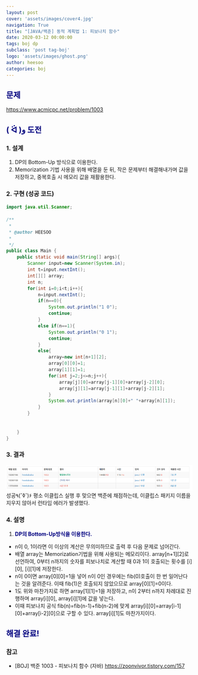 ```yaml
---
layout: post
cover: 'assets/images/cover4.jpg'
navigation: True
title: "[JAVA/백준] 동적 계획법 1: 피보나치 함수"
date: 2020-03-12 00:00:00
tags: boj dp
subclass: 'post tag-boj'
logo: 'assets/images/ghost.png'
author: heesoo
categories: boj
---
```

## <span style="color:navy">문제</span>
<https://www.acmicpc.net/problem/1003>

## <span style="color:navy">( ᐛ )و 도전</span>

### 1. 설계
1. DP의 Bottom-Up 방식으로 이용한다.
2. Memorization 기법 사용을 위해 배열을 둔 뒤, 작은 문제부터 해결해내가며 값을 저장하고, 중복호출 시 메모리 값을 재활용한다.

### 2. 구현 (성공 코드)
```java
import java.util.Scanner;

/**
 * 
 * @author HEESOO
 *
 */
public class Main {
	public static void main(String[] args){
		Scanner input=new Scanner(System.in);
		int t=input.nextInt();
		int[][] array;
		int n;
		for(int i=0;i<t;i++){
			n=input.nextInt();
			if(n==0){
				System.out.println("1 0");
				continue;
			}
			else if(n==1){
				System.out.println("0 1");
				continue;
			}
			else{
				array=new int[n+1][2];
				array[0][0]=1;
				array[1][1]=1;
				for(int j=2;j<=n;j++){
					array[j][0]=array[j-1][0]+array[j-2][0];
					array[j][1]=array[j-1][1]+array[j-2][1];
				}
				System.out.println(array[n][0]+" "+array[n][1]);
			}
		}
		
		
	}
}
 ```

### 3. 결과
![실행결과](./assets/images/200312_2.PNG)
성공٩(˘◊˘)۶
평소 이클립스 실행 후 맞으면 백준에 채점하는데, 이클립스 패키지 이름을 지우지 않아서 런타임 에러가 발생했다.

### 4. 설명
1. **<span style="color:navy">DP의 Bottom-Up방식을  이용한다.</span>**
- n이 0, 1이라면 이 이상의 계산은 무의미하므로 출력 후 다음 문제로 넘어간다.
- 배열 array는 Memorization기법을 위해 사용되는 메모리이다. array[n+1][2]로 선언하여, 0부터 n까지의 숫자를 피보나치로 계산할 때 0과 1이 호출되는 횟수를 [i][0], [i][1]에 저장한다.
- n이 0이면 array[0][0]=1을 넣어 n이 0인 경우에는 fib(0)호출이 한 번 일어난다는 것을 알려준다. 이때 fib(1)은 호출되지 않았으므로 array[0][1]=0이다.
- 1도 위와 마찬가지로 하면 array[1][1]=1을 저장하고, n이 2부터 n까지 차례대로 진행하며 array[i][0], array[i][1]에 값을 넣는다.
- 이때 피보나치 공식 fib(n)=fib(n-1)+fib(n-2)에 맞게 array[i][0]=array[i-1][0]+array[i-2][0]으로 구할 수 있다. array[i][1]도 마찬가지이다.

## <span style="color:navy">해결 완료!</span>

### 참고
- [BOJ] 백준 1003 - 피보나치 함수 (자바) <https://zoonvivor.tistory.com/157>
